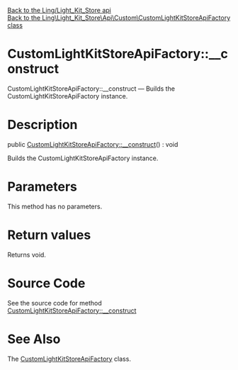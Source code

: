 [Back to the Ling/Light_Kit_Store api](https://github.com/lingtalfi/Light_Kit_Store/blob/master/doc/api/Ling/Light_Kit_Store.md)<br>
[Back to the Ling\Light_Kit_Store\Api\Custom\CustomLightKitStoreApiFactory class](https://github.com/lingtalfi/Light_Kit_Store/blob/master/doc/api/Ling/Light_Kit_Store/Api/Custom/CustomLightKitStoreApiFactory.md)


CustomLightKitStoreApiFactory::__construct
================



CustomLightKitStoreApiFactory::__construct — Builds the CustomLightKitStoreApiFactory instance.




Description
================


public [CustomLightKitStoreApiFactory::__construct](https://github.com/lingtalfi/Light_Kit_Store/blob/master/doc/api/Ling/Light_Kit_Store/Api/Custom/CustomLightKitStoreApiFactory/__construct.md)() : void




Builds the CustomLightKitStoreApiFactory instance.




Parameters
================

This method has no parameters.


Return values
================

Returns void.








Source Code
===========
See the source code for method [CustomLightKitStoreApiFactory::__construct](https://github.com/lingtalfi/Light_Kit_Store/blob/master/Api/Custom/CustomLightKitStoreApiFactory.php#L21-L24)


See Also
================

The [CustomLightKitStoreApiFactory](https://github.com/lingtalfi/Light_Kit_Store/blob/master/doc/api/Ling/Light_Kit_Store/Api/Custom/CustomLightKitStoreApiFactory.md) class.



